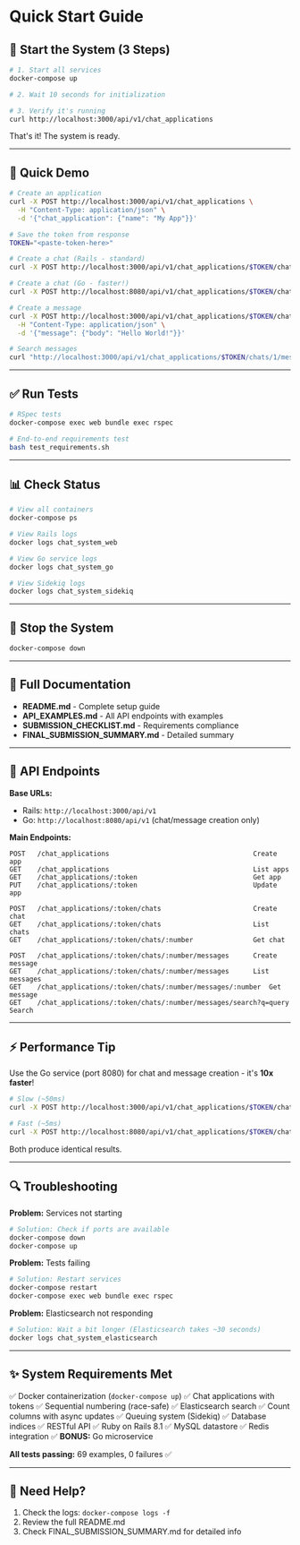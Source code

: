 # Quick Start Guide

## 🚀 Start the System (3 Steps)

```bash
# 1. Start all services
docker-compose up

# 2. Wait 10 seconds for initialization

# 3. Verify it's running
curl http://localhost:3000/api/v1/chat_applications
```

That's it! The system is ready.

---

## 📝 Quick Demo

```bash
# Create an application
curl -X POST http://localhost:3000/api/v1/chat_applications \
  -H "Content-Type: application/json" \
  -d '{"chat_application": {"name": "My App"}}'

# Save the token from response
TOKEN="<paste-token-here>"

# Create a chat (Rails - standard)
curl -X POST http://localhost:3000/api/v1/chat_applications/$TOKEN/chats

# Create a chat (Go - faster!)
curl -X POST http://localhost:8080/api/v1/chat_applications/$TOKEN/chats

# Create a message
curl -X POST http://localhost:3000/api/v1/chat_applications/$TOKEN/chats/1/messages \
  -H "Content-Type: application/json" \
  -d '{"message": {"body": "Hello World!"}}'

# Search messages
curl "http://localhost:3000/api/v1/chat_applications/$TOKEN/chats/1/messages/search?q=Hello"
```

---

## ✅ Run Tests

```bash
# RSpec tests
docker-compose exec web bundle exec rspec

# End-to-end requirements test
bash test_requirements.sh
```

---

## 📊 Check Status

```bash
# View all containers
docker-compose ps

# View Rails logs
docker logs chat_system_web

# View Go service logs
docker logs chat_system_go

# View Sidekiq logs
docker logs chat_system_sidekiq
```

---

## 🛑 Stop the System

```bash
docker-compose down
```

---

## 📖 Full Documentation

- **README.md** - Complete setup guide
- **API_EXAMPLES.md** - All API endpoints with examples
- **SUBMISSION_CHECKLIST.md** - Requirements compliance
- **FINAL_SUBMISSION_SUMMARY.md** - Detailed summary

---

## 🎯 API Endpoints

**Base URLs:**
- Rails: `http://localhost:3000/api/v1`
- Go: `http://localhost:8080/api/v1` (chat/message creation only)

**Main Endpoints:**
```
POST   /chat_applications                                    Create app
GET    /chat_applications                                    List apps
GET    /chat_applications/:token                             Get app
PUT    /chat_applications/:token                             Update app

POST   /chat_applications/:token/chats                       Create chat
GET    /chat_applications/:token/chats                       List chats
GET    /chat_applications/:token/chats/:number               Get chat

POST   /chat_applications/:token/chats/:number/messages      Create message
GET    /chat_applications/:token/chats/:number/messages      List messages
GET    /chat_applications/:token/chats/:number/messages/:number  Get message
GET    /chat_applications/:token/chats/:number/messages/search?q=query  Search
```

---

## ⚡ Performance Tip

Use the Go service (port 8080) for chat and message creation - it's **10x faster**!

```bash
# Slow (~50ms)
curl -X POST http://localhost:3000/api/v1/chat_applications/$TOKEN/chats

# Fast (~5ms)
curl -X POST http://localhost:8080/api/v1/chat_applications/$TOKEN/chats
```

Both produce identical results.

---

## 🔍 Troubleshooting

**Problem:** Services not starting
```bash
# Solution: Check if ports are available
docker-compose down
docker-compose up
```

**Problem:** Tests failing
```bash
# Solution: Restart services
docker-compose restart
docker-compose exec web bundle exec rspec
```

**Problem:** Elasticsearch not responding
```bash
# Solution: Wait a bit longer (Elasticsearch takes ~30 seconds)
docker logs chat_system_elasticsearch
```

---

## ✨ System Requirements Met

✅ Docker containerization (`docker-compose up`)
✅ Chat applications with tokens
✅ Sequential numbering (race-safe)
✅ Elasticsearch search
✅ Count columns with async updates
✅ Queuing system (Sidekiq)
✅ Database indices
✅ RESTful API
✅ Ruby on Rails 8.1
✅ MySQL datastore
✅ Redis integration
✅ **BONUS:** Go microservice

**All tests passing:** 69 examples, 0 failures ✅

---

## 📧 Need Help?

1. Check the logs: `docker-compose logs -f`
2. Review the full README.md
3. Check FINAL_SUBMISSION_SUMMARY.md for detailed info
